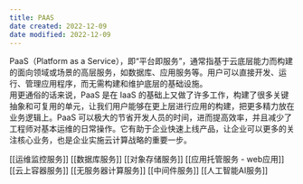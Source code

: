 ```yaml
---
title: PAAS
date created: 2022-12-09
date modified: 2022-12-09
---
```


PaaS（Platform as a Service），即“平台即服务”，通常指基于云底层能力而构建的面向领域或场景的高层服务，如数据库、应用服务等。用户可以直接开发、运行、管理应用程序，而无需构建和维护底层的基础设施。  
用更通俗的话来说，PaaS 是在 IaaS 的基础上又做了许多工作，构建了很多关键抽象和可复用的单元，让我们用户能够在更上层进行应用的构建，把更多精力放在业务逻辑上。PaaS 可以极大的节省开发人员的时间，进而提高效率，并且减少了工程师对基本运维的日常操作。它有助于企业快速上线产品，让企业可以更多的关注核心业务，也是企业实施云计算战略的重要一步。

[[运维监控服务]]
[[数据库服务]]
[[对象存储服务]]
[[应用托管服务 - web应用]]
[[云上容器服务]]
[[无服务器计算服务]]
[[中间件服务]]
[[人工智能AI服务]]